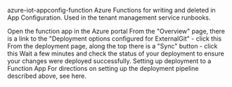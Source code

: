 azure-iot-appconfig-function Azure Functions for writing and deleted in App Configuration. Used in the tenant management service runbooks.

Open the function app in the Azure portal From the "Overview" page, there is a link to the "Deployment options configured for ExternalGit" - click this From the deployment page, along the top there is a "Sync" button - click this Wait a few minutes and check the status of your deployment to ensure your changes were deployed successfully. Setting up deployment to a Function App For directions on setting up the deployment pipeline described above, see here.